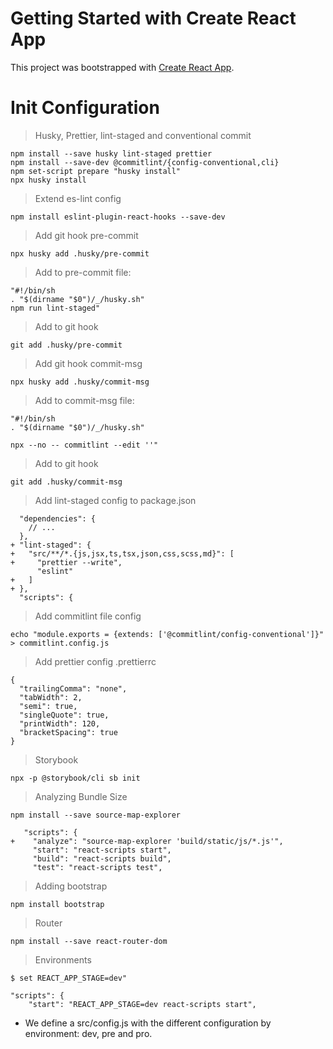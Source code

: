 # Getting Started with Create React App

This project was bootstrapped with [Create React App](https://github.com/facebook/create-react-app).

# Init Configuration

 > Husky, Prettier, lint-staged and conventional commit
```
npm install --save husky lint-staged prettier
npm install --save-dev @commitlint/{config-conventional,cli}
npm set-script prepare "husky install"
npx husky install
```

> Extend es-lint config
```
npm install eslint-plugin-react-hooks --save-dev
```



> Add git hook pre-commit

```
npx husky add .husky/pre-commit
```

> Add to pre-commit file:
```
"#!/bin/sh 
. "$(dirname "$0")/_/husky.sh"
npm run lint-staged"
```
> Add to git hook
```
git add .husky/pre-commit
```

> Add git hook commit-msg

```
npx husky add .husky/commit-msg
```
> Add to commit-msg file:
```
"#!/bin/sh
. "$(dirname "$0")/_/husky.sh"

npx --no -- commitlint --edit ''"
```
> Add to git hook
```
git add .husky/commit-msg
```
> Add lint-staged config to package.json
```
  "dependencies": {
    // ...
  },
+ "lint-staged": {
+   "src/**/*.{js,jsx,ts,tsx,json,css,scss,md}": [
+     "prettier --write",
      "eslint"
+   ]
+ },
  "scripts": {
``` 
> Add commitlint file config
```
echo "module.exports = {extends: ['@commitlint/config-conventional']}" > commitlint.config.js
```
> Add prettier config
.prettierrc
```
{
  "trailingComma": "none",
  "tabWidth": 2,
  "semi": true,
  "singleQuote": true,
  "printWidth": 120,
  "bracketSpacing": true
}

```
> Storybook
```
npx -p @storybook/cli sb init
```
> Analyzing Bundle Size
```
npm install --save source-map-explorer

   "scripts": {
+    "analyze": "source-map-explorer 'build/static/js/*.js'",
     "start": "react-scripts start",
     "build": "react-scripts build",
     "test": "react-scripts test",
```
> Adding bootstrap
```
npm install bootstrap
```
> Router
```
npm install --save react-router-dom
``` 
> Environments

```
$ set REACT_APP_STAGE=dev"
```
```
"scripts": {
    "start": "REACT_APP_STAGE=dev react-scripts start",
```
* We define a src/config.js with the different configuration by environment: dev, pre and pro.